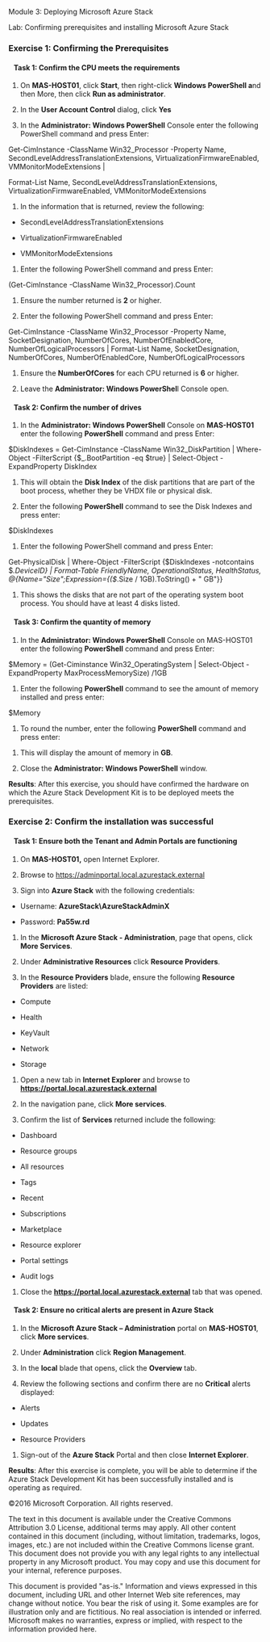 Module 3: Deploying Microsoft Azure Stack

Lab: Confirming prerequisites and installing Microsoft Azure Stack

### Exercise 1: Confirming the Prerequisites

####   Task 1: Confirm the CPU meets the requirements

1.  On **MAS-HOST01**, click **Start**, then right-click **Windows PowerShell
    a**nd then More, then click **Run as administrator**.

2.  In the **User Account Control** dialog, click **Yes**

3.  In the **Administrator: Windows PowerShell** Console enter the following
    PowerShell command and press Enter:

Get-CimInstance -ClassName Win32_Processor -Property Name,
SecondLevelAddressTranslationExtensions, VirtualizationFirmwareEnabled,
VMMonitorModeExtensions \|

Format-List Name, SecondLevelAddressTranslationExtensions,
VirtualizationFirmwareEnabled, VMMonitorModeExtensions

1.  In the information that is returned, review the following:

-   SecondLevelAddressTranslationExtensions

-   VirtualizationFirmwareEnabled

-   VMMonitorModeExtensions

1.  Enter the following PowerShell command and press Enter:

(Get-CimInstance -ClassName Win32_Processor).Count

1.  Ensure the number returned is **2** or higher.

2.  Enter the following PowerShell command and press Enter:

Get-CimInstance -ClassName Win32_Processor -Property Name, SocketDesignation,
NumberOfCores, NumberOfEnabledCore, NumberOfLogicalProcessors \| Format-List
Name, SocketDesignation, NumberOfCores, NumberOfEnabledCore,
NumberOfLogicalProcessors

1.  Ensure the **NumberOfCores** for each CPU returned is **6** or higher.

2.  Leave the **Administrator: Windows PowerShel**l Console open.

####   Task 2: Confirm the number of drives

1.  In the **Administrator: Windows PowerShell** Console on **MAS-HOST01** enter
    the following **PowerShell** command and press Enter:

\$DiskIndexes = Get-CimInstance -ClassName Win32_DiskPartition \| Where-Object
-FilterScript {\$_.BootPartition -eq \$true} \| Select-Object -ExpandProperty
DiskIndex

1.  This will obtain the **Disk Index** of the disk partitions that are part of
    the boot process, whether they be VHDX file or physical disk.

2.  Enter the following **PowerShell** command to see the Disk Indexes and press
    enter:

\$DiskIndexes

1.  Enter the following PowerShell command and press Enter:

Get-PhysicalDisk \| Where-Object -FilterScript {\$DiskIndexes -notcontains
\$_.DeviceID} \| Format-Table FriendlyName, OperationalStatus, HealthStatus,
\@{Name="Size";Expression={(\$_.Size / 1GB).ToString() + " GB"}}

1.  This shows the disks that are not part of the operating system boot process.
    You should have at least 4 disks listed.

####   Task 3: Confirm the quantity of memory

1.  In the **Administrator: Windows PowerShell** Console on MAS-HOST01 enter the
    following **PowerShell** command and press Enter:

\$Memory = (Get-Ciminstance Win32_OperatingSystem \| Select-Object
-ExpandProperty MaxProcessMemorySize) /1GB

1.  Enter the following **PowerShell** command to see the amount of memory
    installed and press enter:

\$Memory

1.  To round the number, enter the following **PowerShell** command and press
    enter:

[math]::Round(\$Memory,0)

1.  This will display the amount of memory in **GB**.

2.  Close the **Administrator: Windows PowerShell** window.

**Results**: After this exercise, you should have confirmed the hardware on
which the Azure Stack Development Kit is to be deployed meets the prerequisites.

### Exercise 2: Confirm the installation was successful

####   Task 1: Ensure both the Tenant and Admin Portals are functioning

1.  On **MAS-HOST01,** open Internet Explorer.

2.  Browse to https://adminportal.local.azurestack.external

3.  Sign into **Azure Stack** with the following credentials:

-   Username: **AzureStack\\AzureStackAdminX**

-   Password: **Pa55w.rd**

1.  In the **Microsoft Azure Stack - Administration**, page that opens, click
    **More Services**.

2.  Under **Administrative Resources** click **Resource Providers**.

3.  In the **Resource Providers** blade, ensure the following **Resource
    Providers** are listed:

-   Compute

-   Health

-   KeyVault

-   Network

-   Storage

1.  Open a new tab in **Internet Explorer** and browse to
    **https://portal.local.azurestack.external**

2.  In the navigation pane, click **More services**.

3.  Confirm the list of **Services** returned include the following:

-   Dashboard

-   Resource groups

-   All resources

-   Tags

-   Recent

-   Subscriptions

-   Marketplace

-   Resource explorer

-   Portal settings

-   Audit logs

1.  Close the **https://portal.local.azurestack.external** tab that was opened.

####   Task 2: Ensure no critical alerts are present in Azure Stack

1.  In the **Microsoft Azure Stack – Administration** portal on **MAS-HOST01**,
    click **More services**.

2.  Under **Administration** click **Region Management**.

3.  In the **local** blade that opens, click the **Overview** tab.

4.  Review the following sections and confirm there are no **Critical** alerts
    displayed:

-   Alerts

-   Updates

-   Resource Providers

1.  Sign-out of the **Azure Stack** Portal and then close **Internet Explorer**.

**Results**: After this exercise is complete, you will be able to determine if
the Azure Stack Development Kit has been successfully installed and is operating
as required.

©2016 Microsoft Corporation. All rights reserved.

The text in this document is available under the Creative Commons Attribution
3.0 License, additional terms may apply. All other content contained in this
document (including, without limitation, trademarks, logos, images, etc.) are
not included within the Creative Commons license grant. This document does not
provide you with any legal rights to any intellectual property in any Microsoft
product. You may copy and use this document for your internal, reference
purposes.

This document is provided "as-is." Information and views expressed in this
document, including URL and other Internet Web site references, may change
without notice. You bear the risk of using it. Some examples are for
illustration only and are fictitious. No real association is intended or
inferred. Microsoft makes no warranties, express or implied, with respect to the
information provided here.
